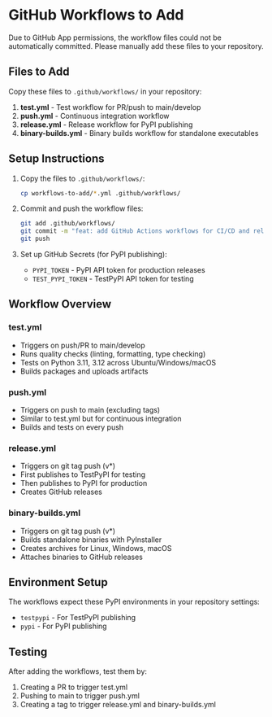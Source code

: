 # GitHub Workflows to Add

Due to GitHub App permissions, the workflow files could not be automatically committed. Please manually add these files to your repository.

## Files to Add

Copy these files to `.github/workflows/` in your repository:

1. **test.yml** - Test workflow for PR/push to main/develop
2. **push.yml** - Continuous integration workflow
3. **release.yml** - Release workflow for PyPI publishing
4. **binary-builds.yml** - Binary builds workflow for standalone executables

## Setup Instructions

1. Copy the files to `.github/workflows/`:
   ```bash
   cp workflows-to-add/*.yml .github/workflows/
   ```

2. Commit and push the workflow files:
   ```bash
   git add .github/workflows/
   git commit -m "feat: add GitHub Actions workflows for CI/CD and releases"
   git push
   ```

3. Set up GitHub Secrets (for PyPI publishing):
   - `PYPI_TOKEN` - PyPI API token for production releases
   - `TEST_PYPI_TOKEN` - TestPyPI API token for testing

## Workflow Overview

### test.yml
- Triggers on push/PR to main/develop
- Runs quality checks (linting, formatting, type checking)
- Tests on Python 3.11, 3.12 across Ubuntu/Windows/macOS
- Builds packages and uploads artifacts

### push.yml
- Triggers on push to main (excluding tags)
- Similar to test.yml but for continuous integration
- Builds and tests on every push

### release.yml
- Triggers on git tag push (v*)
- First publishes to TestPyPI for testing
- Then publishes to PyPI for production
- Creates GitHub releases

### binary-builds.yml
- Triggers on git tag push (v*)
- Builds standalone binaries with PyInstaller
- Creates archives for Linux, Windows, macOS
- Attaches binaries to GitHub releases

## Environment Setup

The workflows expect these PyPI environments in your repository settings:
- `testpypi` - For TestPyPI publishing
- `pypi` - For PyPI publishing

## Testing

After adding the workflows, test them by:
1. Creating a PR to trigger test.yml
2. Pushing to main to trigger push.yml
3. Creating a tag to trigger release.yml and binary-builds.yml